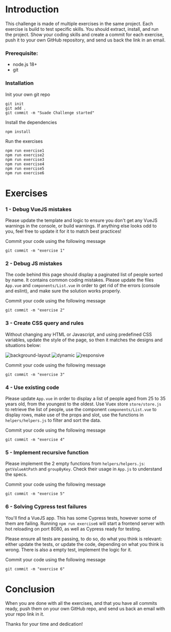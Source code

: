 

# Introduction

This challenge is made of multiple exercises in the same project.
Each exercise is build to test specific skills.
You should extract, install, and run the project. 
Show your coding skills and create a commit for each exercise, push it to your own GitHub repository, and send us back the link in an email.

### Prerequisite:

* node.js 18+
* git

### Installation

Init your own git repo
```
git init
git add .
git commit -m "Suade Challenge started"
```

Install the dependencies
```
npm install
```

Run the exercises
```
npm run exercise1
npm run exercise2
npm run exercise3
npm run exercise4
npm run exercise5
npm run exercise6
```

# Exercises

### 1 - Debug VueJS mistakes

Please update the template and logic to ensure you don't get any VueJS warnings 
in the console, or build warnings.
If anything else looks odd to you, feel free to update it for it to match best 
practices!

Commit your code using the following message
```
git commit -m "exercise 1"
```

### 2 - Debug JS mistakes

The code behind this page should display a paginated list of people sorted by name. 
It contains common coding mistakes. Please update the files `App.vue` and
`components/List.vue` in order to get rid of the errors (console and eslint), and 
make sure the solution works properly.

Commit your code using the following message
```
git commit -m "exercise 2"
```

### 3 - Create CSS query and rules

Without changing any HTML or Javascript, and using predefined CSS variables,
update the style of the page, so then it matches the designs and situations below:

![background-layout](../challenge/exercise3/src/assets/backgroundLayout.png)
![dynamic](../challenge/exercise3/src/assets/dynamic.gif)
![responsive](../challenge/exercise3/src/assets/responsive.gif)

Commit your code using the following message
```
git commit -m "exercise 3"
```

### 4 - Use existing code

Please update `App.vue` in order to display a list of people 
aged from 25 to 35 years old, from the youngest to the oldest. 
Use Vuex store `store/store.js` to retrieve the list of people, use the component 
`components/List.vue` to display rows, make use of the props and slot, use the functions 
in `helpers/helpers.js` to filter and sort the data.

Commit your code using the following message
```
git commit -m "exercise 4"
```

### 5 - Implement recursive function

Please implement the 2 empty functions from `helpers/helpers.js`: `getValueAtPath` and
`groupByKey`. Check their usage in `App.js` to understand the specs.

Commit your code using the following message
```
git commit -m "exercise 5"
```

### 6 - Solving Cypress test failures

You'll find a VueJS app. This has some Cypress tests,
however some of them are failing.
Running `npm run exercise6` will start a frontend server with hot reloading on port 8080,
as well as Cypress ready for testing.

Please ensure all tests are passing, to do so, do what you think is relevant: either update the 
tests, or update the code, depending on what you think is wrong. There is also a empty test, implement the logic for it.

Commit your code using the following message
```
git commit -m "exercise 6"
```

# Conclusion

When you are done with all the exercises, and that you have all commits ready, push them on 
your own GitHub repo, and send us back an email with your repo link in it.

Thanks for your time and dedication!
